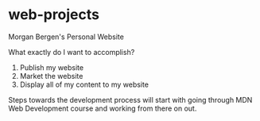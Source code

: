 # web-projects
Morgan Bergen's Personal Website

What exactly do I want to accomplish?
1. Publish my website
2. Market the website
3. Display all of my content to my website

Steps towards the development process will start with going through MDN Web Development course and working from there on out.